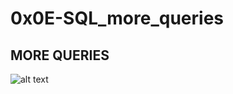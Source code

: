 # 0x0E-SQL_more_queries

## MORE QUERIES

![alt text](https://s3.amazonaws.com/intranet-projects-files/holbertonschool-higher-level_programming+/274/66988091.jpg)
